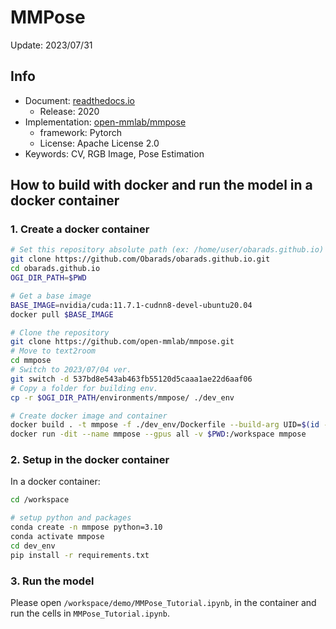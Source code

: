 # MMPose

Update: 2023/07/31

## Info
- Document: [readthedocs.io](https://mmpose.readthedocs.io/en/latest/overview.html)
  - Release: 2020
- Implementation: [open-mmlab/mmpose](https://github.com/open-mmlab/mmpose)
  - framework: Pytorch
  - License: Apache License 2.0
- Keywords: CV, RGB Image, Pose Estimation

## How to build with docker and run the model in a docker container
### 1. Create a docker container
```bash
# Set this repository absolute path (ex: /home/user/obarads.github.io)
git clone https://github.com/Obarads/obarads.github.io.git
cd obarads.github.io
OGI_DIR_PATH=$PWD

# Get a base image
BASE_IMAGE=nvidia/cuda:11.7.1-cudnn8-devel-ubuntu20.04
docker pull $BASE_IMAGE

# Clone the repository
git clone https://github.com/open-mmlab/mmpose.git
# Move to text2room
cd mmpose
# Switch to 2023/07/04 ver.
git switch -d 537bd8e543ab463fb55120d5caaa1ae22d6aaf06
# Copy a folder for building env.
cp -r $OGI_DIR_PATH/environments/mmpose/ ./dev_env

# Create docker image and container
docker build . -t mmpose -f ./dev_env/Dockerfile --build-arg UID=$(id -u) --build-arg GID=$(id -g) --build-arg BASE_IMAGE=$BASE_IMAGE
docker run -dit --name mmpose --gpus all -v $PWD:/workspace mmpose
```

### 2. Setup in the docker container
In a docker container:
```bash
cd /workspace

# setup python and packages
conda create -n mmpose python=3.10
conda activate mmpose
cd dev_env
pip install -r requirements.txt
```

### 3. Run the model
Please open `/workspace/demo/MMPose_Tutorial.ipynb`, in the container and run the cells in `MMPose_Tutorial.ipynb`.
